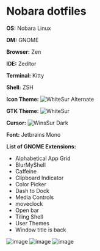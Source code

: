 # Nobara dotfiles

**OS:** Nobara Linux

**DM:** GNOME

**Browser:** Zen

**IDE:** Zeditor

**Terminal:** Kitty

**Shell:** ZSH

**Icon Theme:** ![WhiteSur Alternate](https://github.com/vinceliuice/WhiteSur-icon-theme)

**GTK Theme:** ![WhiteSur](https://github.com/vinceliuice/WhiteSur-gtk-theme)

**Cursor:** ![WinsSur Dark](https://github.com/yeyushengfan258/WinSur-dark-cursors)

**Font:** Jetbrains Mono

**List of GNOME Extensions:**
- Alphabetical App Grid
- BlurMyShell
- Caffeine
- Clipboard Indicator
- Color Picker
- Dash to Dock
- Media Controls
- moveclock
- Open bar
- Tiling Shell
- User Themes
- Window title is back

![image](https://github.com/user-attachments/assets/bc769391-ddf5-4379-a640-7fc6e374f607)
![image](https://github.com/user-attachments/assets/46aff010-3612-4ac2-86a9-4cd9e2b2ec15)
![image](https://github.com/user-attachments/assets/184f65e0-1f0f-404c-834e-582017d65fff)




